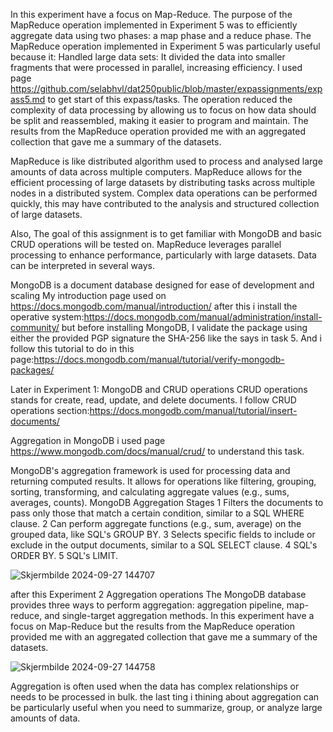 In this experiment have a focus on Map-Reduce. The purpose of the MapReduce operation implemented in Experiment 5 was to efficiently aggregate data using two phases: a map phase and a reduce phase.
The MapReduce operation implemented in Experiment 5 was particularly useful because it: Handled large data sets: It divided the data into smaller fragments that were processed in parallel, increasing efficiency.
I used page https://github.com/selabhvl/dat250public/blob/master/expassignments/expass5.md to get start of this expass/tasks.
The operation reduced the complexity of data processing by allowing us to focus on how data should be split and reassembled, making it easier to program and maintain.
The results from the MapReduce operation provided me with an aggregated collection that gave me a summary of the datasets. 

MapReduce is like distributed algorithm used to process and analysed large amounts of data across multiple computers.
MapReduce allows for the efficient processing of large datasets by distributing tasks across multiple nodes in a distributed system.
Complex data operations can be performed quickly, this may have contributed to the analysis and structured collection of large datasets.

Also, The goal of this assignment is to get familiar with MongoDB  and basic CRUD operations will be tested on. 
MapReduce leverages parallel processing to enhance performance, particularly with large datasets. Data can be interpreted in several ways. 

MongoDB is a document database designed for ease of development and scaling
My introduction page used on https://docs.mongodb.com/manual/introduction/ after this i install the operative system:https://docs.mongodb.com/manual/administration/install-community/
but before installing MongoDB, I validate the package using either the provided PGP signature the SHA-256 like the says in task 5. 
And i follow this tutorial to do in this page:https://docs.mongodb.com/manual/tutorial/verify-mongodb-packages/

Later in Experiment 1: MongoDB and CRUD operations
CRUD operations stands for create, read, update, and delete documents.
I follow CRUD operations section:https://docs.mongodb.com/manual/tutorial/insert-documents/

Aggregation in MongoDB  i used page https://www.mongodb.com/docs/manual/crud/ to understand this task. 

MongoDB's aggregation framework is used for processing data and returning computed results. 
It allows for operations like filtering, grouping, sorting, transforming, and calculating aggregate values (e.g., sums, averages, counts).
MongoDB Aggregation Stages 
1 Filters the documents to pass only those that match a certain condition, similar to a SQL WHERE clause.
2 Can perform aggregate functions (e.g., sum, average) on the grouped data, like SQL's GROUP BY.
3 Selects specific fields to include or exclude in the output documents, similar to a SQL SELECT clause.
4 SQL's ORDER BY.
5 SQL's LIMIT.

![Skjermbilde 2024-09-27 144707](https://github.com/user-attachments/assets/2e761f76-dc29-4b4e-bd6b-f35339f6ded1)

after this  Experiment 2
Aggregation operations The MongoDB database provides three ways to perform aggregation: aggregation pipeline, map-reduce, and single-target aggregation methods. 
In this experiment have a focus on Map-Reduce but the results from the MapReduce operation provided me with an aggregated collection that gave me a summary of the datasets.

![Skjermbilde 2024-09-27 144758](https://github.com/user-attachments/assets/2420a8a6-4199-47c8-b7b0-70d0bf9df663)

Aggregation is often used when the data has complex relationships or needs to be processed in bulk. 
the last ting i thining about aggregation can be particularly useful when you need to summarize, group, or analyze large amounts of data. 


